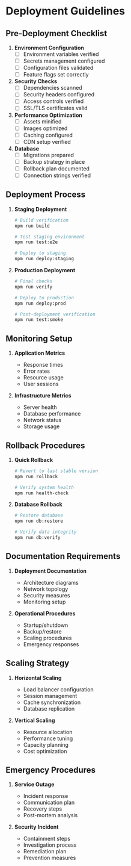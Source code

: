 # Deployment Guidelines

## Pre-Deployment Checklist

1. **Environment Configuration**
   - [ ] Environment variables verified
   - [ ] Secrets management configured
   - [ ] Configuration files validated
   - [ ] Feature flags set correctly

2. **Security Checks**
   - [ ] Dependencies scanned
   - [ ] Security headers configured
   - [ ] Access controls verified
   - [ ] SSL/TLS certificates valid

3. **Performance Optimization**
   - [ ] Assets minified
   - [ ] Images optimized
   - [ ] Caching configured
   - [ ] CDN setup verified

4. **Database**
   - [ ] Migrations prepared
   - [ ] Backup strategy in place
   - [ ] Rollback plan documented
   - [ ] Connection strings verified

## Deployment Process

1. **Staging Deployment**
   ```bash
   # Build verification
   npm run build
   
   # Test staging environment
   npm run test:e2e
   
   # Deploy to staging
   npm run deploy:staging
   ```

2. **Production Deployment**
   ```bash
   # Final checks
   npm run verify
   
   # Deploy to production
   npm run deploy:prod
   
   # Post-deployment verification
   npm run test:smoke
   ```

## Monitoring Setup

1. **Application Metrics**
   - Response times
   - Error rates
   - Resource usage
   - User sessions

2. **Infrastructure Metrics**
   - Server health
   - Database performance
   - Network status
   - Storage usage

## Rollback Procedures

1. **Quick Rollback**
   ```bash
   # Revert to last stable version
   npm run rollback
   
   # Verify system health
   npm run health-check
   ```

2. **Database Rollback**
   ```bash
   # Restore database
   npm run db:restore
   
   # Verify data integrity
   npm run db:verify
   ```

## Documentation Requirements

1. **Deployment Documentation**
   - Architecture diagrams
   - Network topology
   - Security measures
   - Monitoring setup

2. **Operational Procedures**
   - Startup/shutdown
   - Backup/restore
   - Scaling procedures
   - Emergency responses

## Scaling Strategy

1. **Horizontal Scaling**
   - Load balancer configuration
   - Session management
   - Cache synchronization
   - Database replication

2. **Vertical Scaling**
   - Resource allocation
   - Performance tuning
   - Capacity planning
   - Cost optimization

## Emergency Procedures

1. **Service Outage**
   - Incident response
   - Communication plan
   - Recovery steps
   - Post-mortem analysis

2. **Security Incident**
   - Containment steps
   - Investigation process
   - Remediation plan
   - Prevention measures
